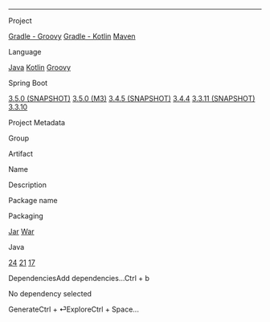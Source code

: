 * * *

Project

[Gradle - Groovy](https://start.spring.io/) [Gradle - Kotlin](https://start.spring.io/) [Maven](https://start.spring.io/)

Language

[Java](https://start.spring.io/) [Kotlin](https://start.spring.io/) [Groovy](https://start.spring.io/)

Spring Boot

[3.5.0 (SNAPSHOT)](https://start.spring.io/) [3.5.0 (M3)](https://start.spring.io/) [3.4.5 (SNAPSHOT)](https://start.spring.io/) [3.4.4](https://start.spring.io/) [3.3.11 (SNAPSHOT)](https://start.spring.io/) [3.3.10](https://start.spring.io/)

Project Metadata

Group

Artifact

Name

Description

Package name

Packaging

[Jar](https://start.spring.io/) [War](https://start.spring.io/)

Java

[24](https://start.spring.io/) [21](https://start.spring.io/) [17](https://start.spring.io/)

DependenciesAdd dependencies...Ctrl + b

No dependency selected

GenerateCtrl + ⏎ExploreCtrl + Space...